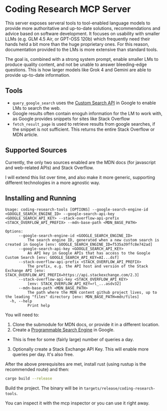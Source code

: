 # Coding Research MCP Server

This server exposes serveral tools to tool-enabled language models to provide more authoritative and up-to-date solutions, recommendations and advice based on software development. It focuses on usability with smaller LLMs (e.g. GLM 4.5 Air, or GPT-OSS 120b) which frequently need their hands held a bit more than the huge proprietary ones. For this reason, documentation provided to the LMs is more extensive than standard tools.

The goal is, combined with a strong system prompt, enable smaller LMs to produce quality content, and not be unable to answer bleeding-edge questions. This is how larger models like Grok 4 and Gemini are able to provide up-to-date information.

## Tools

 - `query_google_search` uses the [Custom Search API](https://programmablesearchengine.google.com/controlpanel/all) in Google to enable LMs to search the web. 
  - Google results often contain enoguh information for the LM to work with, as Google provides snippets for sites like Stack Overflow
 -  `fetch_result_page` is used to retrieve results from google searches, if the snippet is not sufficient. This returns the entire Stack Overflow or MDN article.

## Supported Sources

Currently, the only two sources enabled are the MDN docs (for javascript and web-related APIs) and Stack Overflow. 

I will extend this list over time, and also make it more generic, supporting different technologies in a more agnostic way.

## Installing and Running

```
Usage: coding-research-tools [OPTIONS] --google-search-engine-id <GOOGLE_SEARCH_ENGINE_ID> --google-search-api-key <GOOGLE_SEARCH_API_KEY> --stack-overflow-api-prefix <STACK_OVERFLOW_API_PREFIX> --mdn-base-path <MDN_BASE_PATH>

Options:
      --google-search-engine-id <GOOGLE_SEARCH_ENGINE_ID>
          The search engine ID, generated when a new custom search is created in Google [env: GOOGLE_SEARCH_ENGINE_ID=f535a39ffc8e742ad]
      --google-search-api-key <GOOGLE_SEARCH_API_KEY>
          An API key in Google APIs that has access to the Google Custom Search [env: GOOGLE_SEARCH_API_KEY=AI...dsf]
      --stack-overflow-api-prefix <STACK_OVERFLOW_API_PREFIX>
          The prefix, e.g. the API host and version of the Stack Exchange API [env: STACK_OVERFLOW_API_PREFIX=https://api.stackexchange.com/2.3]
      --stack-overflow-api-key <STACK_OVERFLOW_API_KEY>
          [env: STACK_OVERFLOW_API_KEY=rl_...asdv32]
      --mdn-base-path <MDN_BASE_PATH>
          The path where the MDN content github project lives, up to the leading "files" directory [env: MDN_BASE_PATH=mdn/files]
  -h, --help
          Print help
```

You will need to:

1. Clone the submodule for MDN docs, or provide it in a different location.
2. Create a [Programmable Search Engine](https://developers.google.com/custom-search/docs/tutorial/creatingcse) in Google.
  -  This is free for some (fairly large) number of queries a day.
3. Optionally create a Stack Exchange API Key. This will enable more queries per day. It's also free.

After the above prerequisites are met, install rust (using rustup is the recommended route) and then:

```bash
cargo build --release
```

Build the project. The binary will be in `targets/release/coding-research-tools`.

You can inspect it with the mcp inspector or you can use it right away. 
